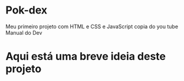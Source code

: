 # Pok-dex
Meu primeiro projeto com HTML e CSS e JavaScript copia do you tube  Manual do Dev


# Aqui está uma breve ideia deste projeto
